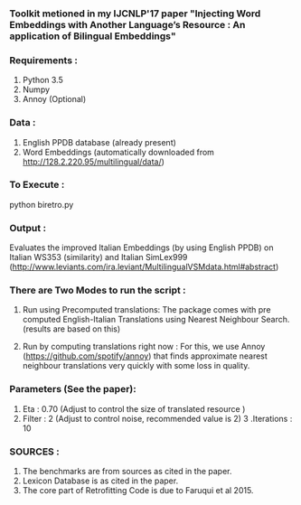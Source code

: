 ### Toolkit metioned in my IJCNLP'17 paper "Injecting Word Embeddings with Another Language’s Resource : An application of Bilingual Embeddings"

### Requirements : 
1. Python 3.5
2. Numpy
3. Annoy (Optional)

### Data :
1. English PPDB database (already present)
2. Word Embeddings (automatically downloaded from http://128.2.220.95/multilingual/data/)

### To Execute : 
python biretro.py

### Output :
Evaluates the improved Italian Embeddings (by using English PPDB) on Italian WS353 (similarity) and Italian SimLex999 (http://www.leviants.com/ira.leviant/MultilingualVSMdata.html#abstract)



### There are Two Modes to run the script : 
1. Run using Precomputed translations: The package comes with pre computed English-Italian Translations using Nearest Neighbour Search. (results are based on this)

2. Run by computing translations right now : For this, we use Annoy (https://github.com/spotify/annoy) that finds approximate nearest neighbour translations very quickly with some loss in quality.


### Parameters (See the paper):
1. Eta : 0.70 (Adjust to control the size of translated resource )
2. Filter : 2 (Adjust to control noise, recommended value is 2)
3 .Iterations : 10


### SOURCES :
1. The benchmarks are from sources as cited in the paper.
2. Lexicon Database is as cited in the paper.
3. The core part of Retrofitting Code is due to Faruqui et al 2015.



